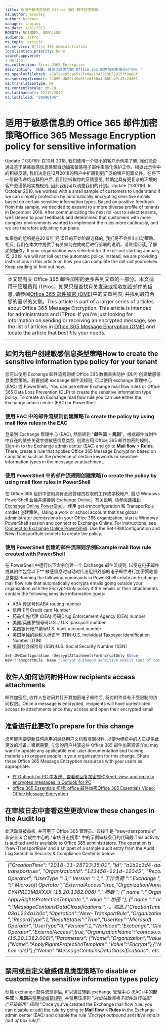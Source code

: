```yaml
---
title: 适用于敏感信息的 Office 365 邮件加密策略
ms.author: krowley
author: kccross
manager: laurawi
ms.date: 1/31/2019
ROBOTS: NOINDEX, NOFOLLOW
audience: ITPro
ms.topic: article
ms.service: Office 365 Administration
localization_priority: None
search.appverid:
- MET150
ms.collection: Strat_O365_Enterprise
description: '摘要: 敏感信息类型的 Office 365 邮件加密策略现已可用。'
ms.openlocfilehash: e2a72ee85ca65a2fe8ae1543979b51915ff0a88f
ms.sourcegitcommit: 24659bdb09f49d0ffed180a4b80bbb7c45c2d301
ms.translationtype: MT
ms.contentlocale: zh-CN
ms.lasthandoff: 02/19/2019
ms.locfileid: "29696196"
---
```

# <a name="office-365-message-encryption-policy-for-sensitive-information"></a><span data-ttu-id="43233-103">适用于敏感信息的 Office 365 邮件加密策略</span><span class="sxs-lookup"><span data-stu-id="43233-103">Office 365 Message Encryption policy for sensitive information</span></span>

<span data-ttu-id="43233-p101">Update (1/30/19): 在10月 2018, 我们使用一个较小的客户示例来了解, 我们能否通过基于某些敏感信息类型自动加密敏感电子邮件来简化保护工作。根据此示例中的积极反馈, 我们决定在12月2018的租户中扩展到更广泛的租户配置文件。在将下一阶段传递给选择租户后, 我们会听取你的反馈意见, 并确定具有更复杂的环境的客户更谨慎地实施规则, 因此我们可以调整我们的计划。</span><span class="sxs-lookup"><span data-stu-id="43233-p101">Update (1/30/19): In October 2018, we worked with a small sample of customers to understand if we can simplify protection by automatically encrypting sensitive emails based on certain sensitive information types. Based on positive feedback from this sample, we decided to expand to a more diverse profile of tenants in December 2018. After communicating the next roll-out to select tenants, we listened to your feedback and determined that customers with more complex environments wanted to implement the rules more cautiously, and we are therefore adjusting our plans.</span></span>

<span data-ttu-id="43233-p102">如果您的组织是在2019年1月15日的开始阶段选择的, 我们将不会推出自动策略。相反, 我们在本文中提供了有关如何完成向后进行部署的说明。请继续阅读, 了解如何操作。</span><span class="sxs-lookup"><span data-stu-id="43233-p102">If your organization was selected for the roll-out starting January 15, 2019, we will not roll out the automatic policy. Instead, we are providing instructions in this article on how you can complete the roll-out yourselves. Keep reading to find out how.</span></span>

||
|:-----|
|<span data-ttu-id="43233-p103">本文是有关 Office 365 邮件加密的更多系列文章的一部分。本文适用于管理员和 ITPros。如果只是查找有关发送或接收加密邮件的信息, 请参阅[Office 365 邮件加密 (OME)](ome.md)中的文章列表, 并找到最符合您的需求的文章。</span><span class="sxs-lookup"><span data-stu-id="43233-p103">This article is part of a larger series of articles about Office 365 Message Encryption. This article is intended for administrators and ITPros. If you're just looking for information on sending or receiving an encrypted message, see the list of articles in [Office 365 Message Encryption (OME)](ome.md) and locate the article that best fits your needs.</span></span> |
||

## <a name="how-to-create-the-sensitive-information-type-policy-for-your-tenant"></a><span data-ttu-id="43233-113">如何为租户创建敏感信息类型策略</span><span class="sxs-lookup"><span data-stu-id="43233-113">How to create the sensitive information type policy for your tenant</span></span>

<span data-ttu-id="43233-p104">您可以使用 Exchange 邮件流规则或 Office 365 数据丢失防护 (DLP) 创建敏感信息类型策略。若要创建 exchange 邮件流规则, 可以使用 exchange 管理中心 (EAC) 或 PowerShell。</span><span class="sxs-lookup"><span data-stu-id="43233-p104">You can use either Exchange mail flow rules or Office 365 Data Loss Prevention (DLP) to create the sensitive information type policy. To create an Exchange mail flow rule you can use either the Exchange admin center (EAC) or PowerShell.</span></span>

### <a name="to-create-the-policy-by-using-mail-flow-rules-in-the-eac"></a><span data-ttu-id="43233-116">使用 EAC 中的邮件流规则创建策略</span><span class="sxs-lookup"><span data-stu-id="43233-116">To create the policy by using mail flow rules in the EAC</span></span>

<span data-ttu-id="43233-p105">登录到 Exchange 管理中心 (EAC), 然后转到 "**邮件流** > **规则**"。根据邮件或附件中存在的某些关键字或敏感信息类型, 创建应用 Office 365 邮件加密的规则。</span><span class="sxs-lookup"><span data-stu-id="43233-p105">Sign-in to the Exchange admin center (EAC) and go to **Mail flow** > **Rules**. There, create a rule that applies Office 365 Message Encryption based on conditions such as the presence of certain keywords or sensitive information types in the message or attachment.</span></span>

### <a name="to-create-the-policy-by-using-mail-flow-rules-in-powershell"></a><span data-ttu-id="43233-119">使用 PowerShell 中的邮件流规则创建策略</span><span class="sxs-lookup"><span data-stu-id="43233-119">To create the policy by using mail flow rules in PowerShell</span></span>

<span data-ttu-id="43233-p106">在 Office 365 组织中使用具有全局管理员权限的工作或学校帐户, 启动 Windows PowerShell 会话并连接到 Exchange Online。有关说明, 请参阅[连接到 Exchange Online PowerShell](https://aka.ms/exopowershell)。使用 get-irmconfiguration 和 TransporRule cmdlet 创建策略。</span><span class="sxs-lookup"><span data-stu-id="43233-p106">Using a work or school account that has global administrator permissions in your Office 365 organization, start a Windows PowerShell session and connect to Exchange Online. For instructions, see [Connect to Exchange Online PowerShell](https://aka.ms/exopowershell). Use the Set-IRMConfiguration and New-TransporRule cmdlets to create the policy.</span></span>

### <a name="example-mail-flow-rule-created-with-powershell"></a><span data-ttu-id="43233-123">使用 PowerShell 创建的邮件流规则示例</span><span class="sxs-lookup"><span data-stu-id="43233-123">Example mail flow rule created with PowerShell</span></span>

<span data-ttu-id="43233-124">在 PowerShell 中运行以下命令创建一个 Exchange 邮件流规则, 以便在电子邮件或其附件包含以下\*\* 敏感信息时自动对传出组织外部的电子邮件进行加密策略信息类型:</span><span class="sxs-lookup"><span data-stu-id="43233-124">Running the following commands in PowerShell create an Exchange mail flow rule that automatically encrypts emails going outside your organization with the *Encrypt-Only* policy if the emails or their attachments contain the following sensitive information types:</span></span>

- <span data-ttu-id="43233-125">ABA 传送号码</span><span class="sxs-lookup"><span data-stu-id="43233-125">ABA routing number</span></span>
- <span data-ttu-id="43233-126">信用卡号</span><span class="sxs-lookup"><span data-stu-id="43233-126">Credit card Number</span></span>
- <span data-ttu-id="43233-127">药品实施代理 (DEA) 号码</span><span class="sxs-lookup"><span data-stu-id="43233-127">Drug Enforcement Agency (DEA) number</span></span>
- <span data-ttu-id="43233-p107">美国/英国护照号码</span><span class="sxs-lookup"><span data-stu-id="43233-p107">U.S. / U.K. passport number</span></span>
- <span data-ttu-id="43233-130">美国银行帐户编号</span><span class="sxs-lookup"><span data-stu-id="43233-130">U.S. bank account number</span></span>
- <span data-ttu-id="43233-131">美国单独的纳税人标识号 (ITIN)</span><span class="sxs-lookup"><span data-stu-id="43233-131">U.S. Individual Taxpayer Identification Number (ITIN)</span></span>
- <span data-ttu-id="43233-132">美国社会保险号 (SSN)</span><span class="sxs-lookup"><span data-stu-id="43233-132">U.S. Social Security Number (SSN)</span></span>

```powershell
Set-IRMConfiguration -DecryptAttachmentsForEncryptOnly $true
New-TransportRule -Name "Encrypt outbound sensitive emails (out of box rule)" -SentToScope  NotInOrganization  -ApplyRightsProtectionTemplate "Encrypt" -MessageContainsDataClassifications @(@{Name="ABA Routing Number"; minCount="1"},@{Name="Credit Card Number"; minCount="1"},@{Name="Drug Enforcement Agency (DEA) Number"; minCount="1"},@{Name="U.S. / U.K. Passport Number"; minCount="1"},@{Name="U.S. Bank Account Number"; minCount="1"},@{Name="U.S. Individual Taxpayer Identification Number (ITIN)"; minCount="1"},@{Name="U.S. Social Security Number (SSN)"; minCount="1"}) -SenderNotificationType "NotifyOnly"
```

## <a name="how-recipients-access-attachments"></a><span data-ttu-id="43233-133">收件人如何访问附件</span><span class="sxs-lookup"><span data-stu-id="43233-133">How recipients access attachments</span></span>

<span data-ttu-id="43233-134">邮件加密后, 收件人在访问并打开其加密电子邮件后, 将对附件具有不受限制的访问权限。</span><span class="sxs-lookup"><span data-stu-id="43233-134">Once a message is encrypted, recipients will have unrestricted access to attachments once they access and open their encrypted email.</span></span>

## <a name="to-prepare-for-this-change"></a><span data-ttu-id="43233-135">准备进行此更改</span><span class="sxs-lookup"><span data-stu-id="43233-135">To prepare for this change</span></span>

<span data-ttu-id="43233-p108">您可能需要更新任何适用的最终用户文档和培训材料, 以便为组织中的人员提供此更改的准备。根据需要, 与您的用户共享这些 Office 365 邮件加密资源:</span><span class="sxs-lookup"><span data-stu-id="43233-p108">You may want to update any applicable end-user documentation and training materials to prepare people in your organization for this change. Share these Office 365 Message Encryption resources with your users as appropriate:</span></span>

- [<span data-ttu-id="43233-138">在 Outlook for PC 中发送、查看和回复加密邮件</span><span class="sxs-lookup"><span data-stu-id="43233-138">Send, view, and reply to encrypted messages in Outlook for PC</span></span>](https://support.office.com/article/send-view-and-reply-to-encrypted-messages-in-outlook-for-pc-eaa43495-9bbb-4fca-922a-df90dee51980)
- [<span data-ttu-id="43233-139">office 365 Essentials 视频: office 邮件加密</span><span class="sxs-lookup"><span data-stu-id="43233-139">Office 365 Essentials Video: Office Message Encryption</span></span>](https://youtu.be/CQR0cG_iEUc)

## <a name="view-these-changes-in-the-audit-log"></a><span data-ttu-id="43233-140">在审核日志中查看这些更改</span><span class="sxs-lookup"><span data-stu-id="43233-140">View these changes in the Audit log</span></span>

<span data-ttu-id="43233-p109">此活动将被审核, 并可用于 Office 365 管理员。该操作是 "new-transportrule" 和安全 & 合规性中心的 "审核日志搜索" 中的示例审核条目的代码段:</span><span class="sxs-lookup"><span data-stu-id="43233-p109">This activity is audited and is available to Office 365 administrators. The operation is ‘New-TransportRule’ and a snippet of a sample audit entry from the Audit Log Search in Security & Compliance Center is below:</span></span>

|     |
| --- |
| <span data-ttu-id="43233-143">*{"CreationTime": "2018-11-28T23:35:01", "Id": "a1b2c3d4-daa0-4c4f-a019-03a1234a1b0c", "Operation": "New-new-transportrule", "OrganizationId": "123456-221d-12345", "RecordType": 1, "ResultStatus": "True", "UserKey": "Microsoft Operator", "UserType ": 3," Version ": 1," 工作负荷 ":" Exchange "," ClientIP ":" 123.456.147.68: 17584 "," ObjectId ":" "," UserId ":" Microsoft Operator","ExternalAccess":true,"OrganizationName":"contoso, .onmicrosoft "," OriginatingServer ":" CY4PR13MBXXXX (15.20.1382.008) "," 参数 ": {" name ":" Organization "," Value ":" 221d-12346 "{" name ":" ApplyRightsProtectionTemplate "," value ":" 加密 "}, {" name ":" name "," value ":" 加密出站敏感电子邮件 (开箱规则) "}, {" 名称 ":"MessageContainsDataClassifications ".。。如此.*</span><span class="sxs-lookup"><span data-stu-id="43233-143">*{"CreationTime":"2018-11-28T23:35:01","Id":"a1b2c3d4-daa0-4c4f-a019-03a1234a1b0c","Operation":"New-TransportRule","OrganizationId":"123456-221d-12345 ","RecordType":1,"ResultStatus":"True","UserKey":"Microsoft Operator","UserType":3,"Version":1,"Workload":"Exchange","ClientIP":"123.456.147.68:17584","ObjectId":"","UserId":"Microsoft Operator","ExternalAccess":true,"OrganizationName":"contoso.onmicrosoft.com","OriginatingServer":"CY4PR13MBXXXX (15.20.1382.008)","Parameters": {"Name":"Organization","Value":"123456-221d-12346"{"Name":"ApplyRightsProtectionTemplate","Value":"Encrypt"},{"Name":"Name","Value":"Encrypt outbound sensitive emails (out of box rule)"},{"Name":"MessageContainsDataClassifications”…etc.*</span></span> |
| |

## <a name="to-disable-or-customize-the-sensitive-information-types-policy"></a><span data-ttu-id="43233-144">禁用或自定义敏感信息类型策略</span><span class="sxs-lookup"><span data-stu-id="43233-144">To disable or customize the sensitive information types policy</span></span>

<span data-ttu-id="43233-145">创建 exchange 邮件流规则后, 可以通过转到 exchange 管理中心 (EAC) 中的**邮件流** > **规则**来[禁用或编辑规则](https://docs.microsoft.com/exchange/security-and-compliance/mail-flow-rules/manage-mail-flow-rules#enable-or-disable-a-mail-flow-rule), 并禁用该规则 "*对出站敏感电子邮件进行加密" ("开箱即用" 规则)*".</span><span class="sxs-lookup"><span data-stu-id="43233-145">Once you've created the Exchange mail flow rule, you can [disable or edit the rule](https://docs.microsoft.com/exchange/security-and-compliance/mail-flow-rules/manage-mail-flow-rules#enable-or-disable-a-mail-flow-rule) by going to **Mail flow** > **Rules** in the Exchange admin center (EAC) and disable the rule “*Encrypt outbound sensitive emails (out of box rule)*”.</span></span>
